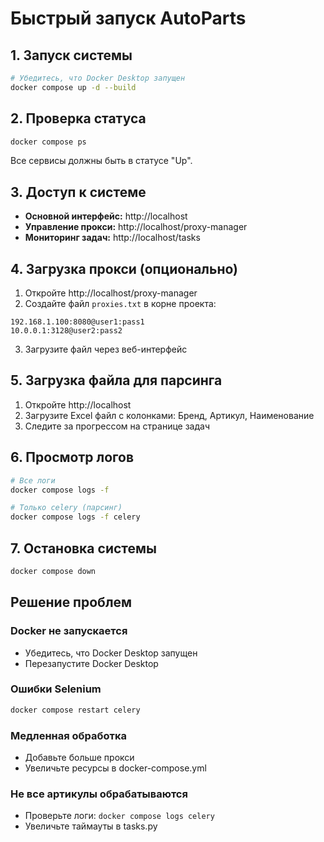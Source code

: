 # Быстрый запуск AutoParts

## 1. Запуск системы

```bash
# Убедитесь, что Docker Desktop запущен
docker compose up -d --build
```

## 2. Проверка статуса

```bash
docker compose ps
```

Все сервисы должны быть в статусе "Up".

## 3. Доступ к системе

- **Основной интерфейс:** http://localhost
- **Управление прокси:** http://localhost/proxy-manager
- **Мониторинг задач:** http://localhost/tasks

## 4. Загрузка прокси (опционально)

1. Откройте http://localhost/proxy-manager
2. Создайте файл `proxies.txt` в корне проекта:
```
192.168.1.100:8080@user1:pass1
10.0.0.1:3128@user2:pass2
```
3. Загрузите файл через веб-интерфейс

## 5. Загрузка файла для парсинга

1. Откройте http://localhost
2. Загрузите Excel файл с колонками: Бренд, Артикул, Наименование
3. Следите за прогрессом на странице задач

## 6. Просмотр логов

```bash
# Все логи
docker compose logs -f

# Только celery (парсинг)
docker compose logs -f celery
```

## 7. Остановка системы

```bash
docker compose down
```

## Решение проблем

### Docker не запускается
- Убедитесь, что Docker Desktop запущен
- Перезапустите Docker Desktop

### Ошибки Selenium
```bash
docker compose restart celery
```

### Медленная обработка
- Добавьте больше прокси
- Увеличьте ресурсы в docker-compose.yml

### Не все артикулы обрабатываются
- Проверьте логи: `docker compose logs celery`
- Увеличьте таймауты в tasks.py 